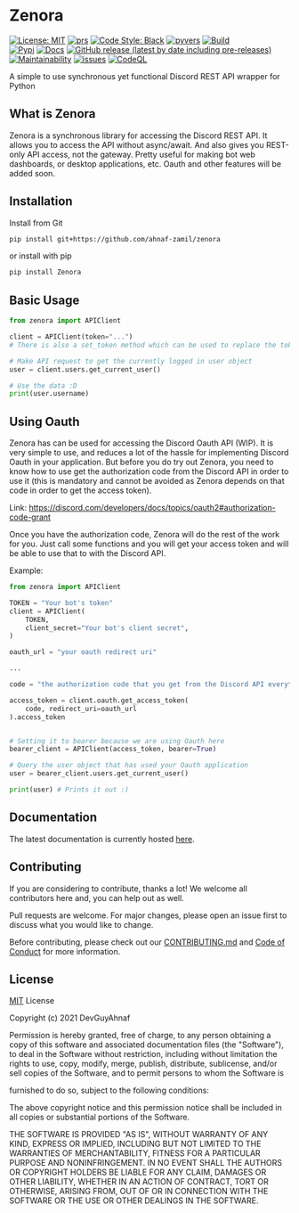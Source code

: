 # Zenora

[![License: MIT](https://img.shields.io/badge/License-MIT-lightgrey.svg?style=flat-square)](https://opensource.org/licenses/MIT)
[![prs](https://img.shields.io/github/issues-pr/ahnaf-zamil/zenora?color=red&style=flat-square)](https://github.com/ahnaf-zamil/zenora/pulls)
[![Code Style: Black](https://img.shields.io/badge/Code%20Style-Black-black?style=flat-square)](https://github.com/psf/black)
[![pyvers](https://img.shields.io/badge/python-3.8%20%7C%203.9-blue?style=flat-square)](https://pypi.org/project/zenora)
[![Build](https://img.shields.io/github/workflow/status/ahnaf-zamil/zenora/Python%20package?logo=GitHub&style=flat-square&label=Build)](https://github.com/ahnaf-zamil/zenora/actions/workflows/python-package.yml)<br/>
[![Pypi](https://img.shields.io/pypi/v/zenora.svg?style=flat-square)](https://pypi.org/project/zenora/)
[![Docs](https://img.shields.io/netlify/368341f1-066a-43e9-9a30-dcbc2ac3e61e?color=green&label=Docs&style=flat-square)](https://zenora.netlify.app/)
[![GitHub release (latest by date including pre-releases)](https://img.shields.io/github/v/release/ahnaf-zamil/zenora?include_prereleases&style=flat-square)](https://github.com/ahnaf-zamil/zenora/releases)
[![Maintainability](https://api.codeclimate.com/v1/badges/e556bee232469ff28415/maintainability?style=flat-square)](https://codeclimate.com/github/ahnaf-zamil/zenora/maintainability)
[![issues](https://img.shields.io/github/issues-raw/ahnaf-zamil/zenora?color=blueviolet&style=flat-square)](https://github.com/ahnaf-zamil/zenora/issues) [![CodeQL](https://img.shields.io/github/workflow/status/ahnaf-zamil/zenora/CodeQL?logo=GitHub&style=flat-square&label=CodeQL)](https://github.com/ahnaf-zamil/zenora/actions/workflows/codeql-analysis.yml)

A simple to use synchronous yet functional Discord REST API wrapper for Python

## What is Zenora

Zenora is a synchronous library for accessing the Discord REST API. It allows you to access the API without async/await. And also gives you REST-only API access, not the gateway. Pretty useful for making bot web dashboards, or desktop applications, etc. Oauth and other features will be added soon.

## Installation

Install from Git

```bash
pip install git+https://github.com/ahnaf-zamil/zenora
```

or install with pip

```bash
pip install Zenora
```

## Basic Usage

```python
from zenora import APIClient

client = APIClient(token="...")
# There is also a set_token method which can be used to replace the token later on

# Make API request to get the currently logged in user object
user = client.users.get_current_user()

# Use the data :D
print(user.username)
```

## Using Oauth

Zenora has can be used for accessing the Discord Oauth API (WIP). It is very simple to use, and reduces a lot
of the hassle for implementing Discord Oauth in your application. But before you do try out Zenora, you need to
know how to use get the authorization code from the Discord API in order to use it (this is mandatory and cannot be
avoided as Zenora depends on that code in order to get the access token).

Link: https://discord.com/developers/docs/topics/oauth2#authorization-code-grant

Once you have the authorization code, Zenora will do the rest of the work for you. Just call some functions and you will get your
access token and will be able to use that to with the Discord API.

Example:

```py
from zenora import APIClient

TOKEN = "Your bot's token"
client = APIClient(
    TOKEN,
    client_secret="Your bot's client secret",
)

oauth_url = "your oauth redirect uri"

...

code = "the authorization code that you get from the Discord API everytime someone uses your Oauth application"

access_token = client.oauth.get_access_token(
    code, redirect_uri=oauth_url
).access_token


# Setting it to bearer because we are using Oauth here
bearer_client = APIClient(access_token, bearer=True)

# Query the user object that has used your Oauth application
user = bearer_client.users.get_current_user()

print(user) # Prints it out :)
```

## Documentation

The latest documentation is currently hosted [here](https://zenora.netlify.app/).

## Contributing

If you are considering to contribute, thanks a lot! We welcome all contributors here and, you can help out as well.

Pull requests are welcome. For major changes, please open an issue first to discuss what you would like to change.

Before contributing, please check out our [CONTRIBUTING.md](CONTRIBUTING.md) and [Code of Conduct](CODE_OF_CONDUCT.md) for more information.

## License

[MIT](https://choosealicense.com/licenses/mit/) License

Copyright (c) 2021 DevGuyAhnaf

Permission is hereby granted, free of charge, to any person obtaining a copy
of this software and associated documentation files (the "Software"), to deal
in the Software without restriction, including without limitation the rights
to use, copy, modify, merge, publish, distribute, sublicense, and/or sell
copies of the Software, and to permit persons to whom the Software is

furnished to do so, subject to the following conditions:

The above copyright notice and this permission notice shall be included in all
copies or substantial portions of the Software.

THE SOFTWARE IS PROVIDED "AS IS", WITHOUT WARRANTY OF ANY KIND, EXPRESS OR
IMPLIED, INCLUDING BUT NOT LIMITED TO THE WARRANTIES OF MERCHANTABILITY,
FITNESS FOR A PARTICULAR PURPOSE AND NONINFRINGEMENT. IN NO EVENT SHALL THE
AUTHORS OR COPYRIGHT HOLDERS BE LIABLE FOR ANY CLAIM, DAMAGES OR OTHER
LIABILITY, WHETHER IN AN ACTION OF CONTRACT, TORT OR OTHERWISE, ARISING FROM,
OUT OF OR IN CONNECTION WITH THE SOFTWARE OR THE USE OR OTHER DEALINGS IN THE
SOFTWARE.
